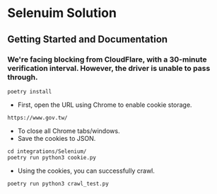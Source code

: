# Selenuim Solution

## Getting Started and Documentation

### We're facing blocking from CloudFlare, with a 30-minute verification interval. However, the driver is unable to pass through.

```
poetry install
```

- First, open the URL using Chrome to enable cookie storage.
```
https://www.gov.tw/
```

- To close all Chrome tabs/windows.
- Save the cookies to JSON.
```
cd integrations/Selenium/
poetry run python3 cookie.py
```

- Using the cookies, you can successfully crawl.
```
poetry run python3 crawl_test.py
```
